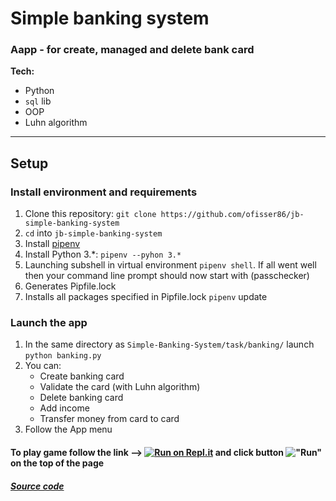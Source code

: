 # Simple banking system

### Aapp - for create, managed and delete bank card 

**Tech:**

* Python
* `sql` lib
* OOP
* Luhn algorithm

---

## Setup

### Install environment and requirements

1. Clone this repository: `git clone https://github.com/ofisser86/jb-simple-banking-system`
2. `cd` into `jb-simple-banking-system`
3. Install [pipenv](https://github.com/pypa/pipenv)
4. Install Python 3.*:  `pipenv --pyhon 3.*`
5. Launching subshell in virtual environment `pipenv shell`. If all went well then your command line prompt should now start with (passchecker)
6. Generates Pipfile.lock
7. Installs all packages specified in Pipfile.lock `pipenv` update

### Launch the app
1. In the same directory as `Simple-Banking-System/task/banking/` launch `python banking.py`
2. You can:
    * Create banking card 
    * Validate the card (with Luhn algorithm)
    * Delete banking card
    * Add income 
    * Transfer money from card to card
3. Follow the App menu

#### To play game follow the link  --> [![Run on Repl.it](https://repl.it/badge/github/ofisser86/jb-simple-banking-system)](https://repl.it/github/ofisser86/jb-simple-banking-system) and click button !["Run"](button.png) on the top of the page

##### [Source code](https://github.com/ofisser86/jb-simple-banking-system/blob/master/Simple-Banking-System/task/banking/banking.py)
